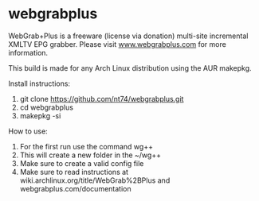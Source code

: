 # webgrabplus
WebGrab+Plus is a freeware (license via donation) multi-site incremental XMLTV EPG grabber.
Please visit www.webgrabplus.com for more information.

This build is made for any Arch Linux distribution using the AUR makepkg.

Install instructions:
1. git clone https://github.com/nt74/webgrabplus.git
2. cd webgrabplus
3. makepkg -si

How to use:
1. For the first run use the command wg++
2. This will create a new folder in the ~/wg++
3. Make sure to create a valid config file
4. Make sure to read instructions at wiki.archlinux.org/title/WebGrab%2BPlus and webgrabplus.com/documentation
